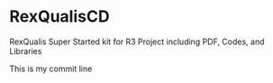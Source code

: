 # RexQualisCD
RexQualis Super Started kit for R3 Project including PDF, Codes, and Libraries


This is my commit line